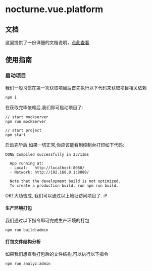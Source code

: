 # nocturne.vue.platform

##  文档
这里提供了一份详细的文档说明，[点此查看](https://nocturne-doc.vicco.wang/)

##  使用指南

### 启动项目

我们一般习惯在第一次获取项目后首先执行以下代码来获取项目相关依赖

```
npm i
```

在获取完毕依赖后,我们即可启动项目了:

```
// start mockserver
npm run mockServer

// start project
npm start
```

启动完毕后,如果一切正常,你应该能看到控制台打印如下代码:

```
DONE Compiled successfully in 23713ms

  App running at:
  - Local:   http://localhost:8080/
  - Network: http://192.168.0.1:8080/

  Note that the development build is not optimized.
  To create a production build, run npm run build.

```

OK! 大功告成, 我们可以通过以上地址访问项目了. :P


#### 生产环境打包

我们通过以下指令即可完成生产环境的打包
```
npm run build:admin
```

#### 打包文件结构分析
如果我们想查看打包后的文件结构,可以执行以下指令
```
npm run analyz:admin
```

